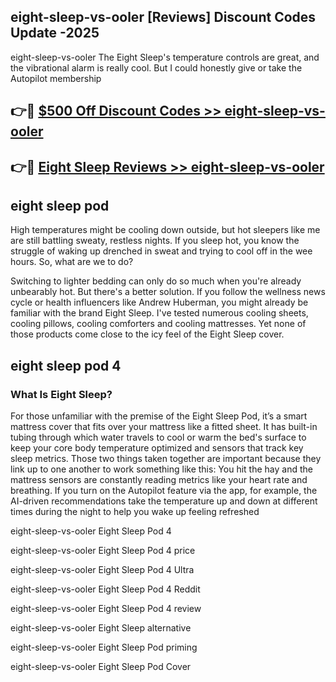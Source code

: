 ## eight-sleep-vs-ooler [Reviews​] Discount Codes Update -2025

eight-sleep-vs-ooler The Eight Sleep's temperature controls are great, and the vibrational alarm is really cool. But I could honestly give or take the Autopilot membership

## 👉🔴 [$500 Off Discount Codes >> eight-sleep-vs-ooler](http://download.freeplayer.one?title=eight-sleep-vs-ooler&ref=18-ES)

## 👉🔴 [Eight Sleep Reviews >> eight-sleep-vs-ooler](http://download.freeplayer.one?title=eight-sleep-vs-ooler&ref=18-ES)

## eight sleep pod

High temperatures might be cooling down outside, but hot sleepers like me are still battling sweaty, restless nights. If you sleep hot, you know the struggle of waking up drenched in sweat and trying to cool off in the wee hours. So, what are we to do?

Switching to lighter bedding can only do so much when you're already unbearably hot. But there's a better solution. If you follow the wellness news cycle or health influencers like Andrew Huberman, you might already be familiar with the brand Eight Sleep. I've tested numerous cooling sheets, cooling pillows, cooling comforters and cooling mattresses. Yet none of those products come close to the icy feel of the Eight Sleep cover.

## eight sleep pod 4

### What Is Eight Sleep?

For those unfamiliar with the premise of the Eight Sleep Pod, it’s a smart mattress cover that fits over your mattress like a fitted sheet. It has built-in tubing through which water travels to cool or warm the bed's surface to keep your core body temperature optimized and sensors that track key sleep metrics. Those two things taken together are important because they link up to one another to work something like this: You hit the hay and the mattress sensors are constantly reading metrics like your heart rate and breathing. If you turn on the Autopilot feature via the app, for example, the AI-driven recommendations take the temperature up and down at different times during the night to help you wake up feeling refreshed

eight-sleep-vs-ooler Eight Sleep Pod 4

eight-sleep-vs-ooler Eight Sleep Pod 4 price

eight-sleep-vs-ooler Eight Sleep Pod 4 Ultra

eight-sleep-vs-ooler Eight Sleep Pod 4 Reddit

eight-sleep-vs-ooler Eight Sleep Pod 4 review

eight-sleep-vs-ooler Eight Sleep alternative

eight-sleep-vs-ooler Eight Sleep Pod priming

eight-sleep-vs-ooler Eight Sleep Pod Cover